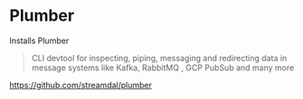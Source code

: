 # Plumber

Installs Plumber

> CLI devtool for inspecting, piping, messaging and redirecting data in message systems like Kafka, RabbitMQ , GCP PubSub and many more

<https://github.com/streamdal/plumber>
